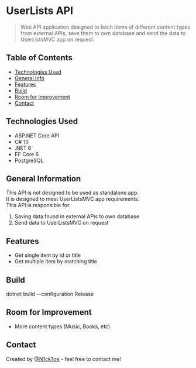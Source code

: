 # UserLists API
> Web API application designed to fetch items of different content types from external APIs, save them to own database and send the data to UserListsMVC app on request.


## Table of Contents
* [Technologies Used](#technologies-used)
* [General Info](#general-information)
* [Features](#features)
* [Build](#build)
* [Room for Improvement](#room-for-improvement)
* [Contact](#contact)


## Technologies Used
- ASP.NET Core API
- C# 10
- .NET 6
- EF Core 6
- PostgreSQL


## General Information
This API is not designed to be used as standalone app.</br>
It is designed to meet UserListsMVC app requirements.</br>
This API is responsible for:
1. Saving data found in external APIs to own database
2. Send data to UserListsMVC on request 


## Features
- Get single item by id or title
- Get multiple item by matching title


## Build
dotnet build --configuration Release


## Room for Improvement
- More content types (Music, Books, etc)


## Contact
Created by [@N1ckToe](https://web.telegram.org/k/#@N1ckToe) - feel free to contact me!
